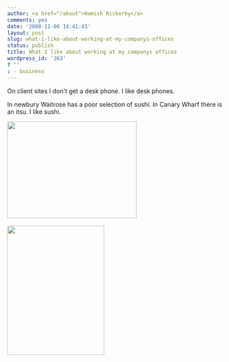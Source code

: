 ```yaml
---
author: <a href="/about">Hamish Rickerby</a>
comments: yes
date: '2008-11-06 14:41:43'
layout: post
slug: what-i-like-about-working-at-my-companys-offices
status: publish
title: What I like about working at my companys offices
wordpress_id: '263'
? ''
: - business
---
```


On client sites I don't get a desk phone. I like desk phones.

In newbury Waitrose has a poor selection of sushi. In Canary Wharf there is an itsu. I like sushi.  
<p><a href="http://hamishrickerby.com/wp-content/uploads/2008/11/l-640-480-51b3d4b2-2e93-4cec-a3e0-731a11880df1.jpeg"><img src="http://hamishrickerby.com/wp-content/uploads/2008/11/l-640-480-51b3d4b2-2e93-4cec-a3e0-731a11880df1.jpeg" alt="" width="300" height="225" class="alignnone size-full wp-image-364" /></a><br /><br /><a href="http://hamishrickerby.com/wp-content/uploads/2008/11/p-640-480-47df52b6-72d6-460a-a3bb-1b5f1e187413.jpeg"><img src="http://hamishrickerby.com/wp-content/uploads/2008/11/p-640-480-47df52b6-72d6-460a-a3bb-1b5f1e187413.jpeg" alt="" width="225" height="300" class="alignnone size-full wp-image-364" /></a></p>
